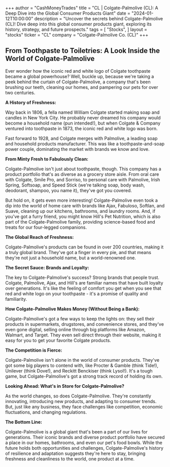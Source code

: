 +++
author = "CashMoneyTrades"
title = "CL |  Colgate-Palmolive (CL): A Deep Dive into the Global Consumer Products Giant"
date = "2024-01-12T10:00:00"
description = "Uncover the secrets behind Colgate-Palmolive (CL)! Dive deep into this global consumer products giant, exploring its history, strategy, and future prospects."
tags = [
"Stocks",
]
layout = "stocks"
ticker = "CL"
company = "Colgate-Palmolive Co. (CL)"
+++
        


## From Toothpaste to Toiletries: A Look Inside the World of Colgate-Palmolive

Ever wonder how the iconic red and white logo of Colgate toothpaste became a global powerhouse?  Well, buckle up, because we're taking a peek behind the curtain of Colgate-Palmolive, a company that's been brushing our teeth, cleaning our homes, and pampering our pets for over two centuries.

**A History of Freshness:**

Way back in 1806, a fella named William Colgate started making soap and candles in New York City.  He probably never dreamed his company would become a household name (pun intended!), but when Colgate & Company ventured into toothpaste in 1873, the iconic red and white logo was born.  

Fast forward to 1928, and Colgate merges with Palmolive, a leading soap and household products manufacturer.  This was like a toothpaste-and-soap power couple, dominating the market with brands we know and love.

**From Minty Fresh to Fabulously Clean:**

Colgate-Palmolive isn't just about toothpaste, though.  This company has a product portfolio that's as diverse as a grocery store aisle.  From oral care with Colgate, Smile Pro, and Sorriso, to personal care with Palmolive, Irish Spring, Softsoap, and Speed Stick (we're talking soap, body wash, deodorant, shampoo, you name it), they've got you covered.

But hold on, it gets even more interesting!  Colgate-Palmolive even took a dip into the world of home care with brands like Ajax, Fabuloso, Softlan, and Suave, cleaning up our kitchens, bathrooms, and laundry rooms. And, if you've got a furry friend, you might know Hill's Pet Nutrition, which is also part of the Colgate-Palmolive family, providing science-based food and treats for our four-legged companions.

**The Global Reach of Freshness:**

Colgate-Palmolive's products can be found in over 200 countries, making it a truly global brand.  They've got a finger in every pie, and that means they're not just a household name, but a world-renowned one.

**The Secret Sauce: Brands and Loyalty:**

The key to Colgate-Palmolive's success?  Strong brands that people trust.  Colgate, Palmolive, Ajax, and Hill's are familiar names that have built loyalty over generations.  It's like the feeling of comfort you get when you see that red and white logo on your toothpaste - it's a promise of quality and familiarity.

**How Colgate-Palmolive Makes Money (Without Being a Bank):**

Colgate-Palmolive's got a few ways to keep the lights on:  they sell their products in supermarkets, drugstores, and convenience stores, and they've even gone digital, selling online through big platforms like Amazon, Walmart, and Target.  They even sell direct through their website, making it easy for you to get your favorite Colgate products.

**The Competition is Fierce:**

Colgate-Palmolive isn't alone in the world of consumer products.  They've got some big players to contend with, like Procter & Gamble (think Tide!), Unilever (think Dove!), and Reckitt Benckiser (think Lysol!).  It's a tough game, but Colgate-Palmolive's got a strong track record of holding its own.

**Looking Ahead: What's in Store for Colgate-Palmolive?**

As the world changes, so does Colgate-Palmolive.  They're constantly innovating, introducing new products, and adapting to consumer trends.  But, just like any business, they face challenges like competition, economic fluctuations, and changing regulations.

**The Bottom Line:**

Colgate-Palmolive is a global giant that's been a part of our lives for generations.  Their iconic brands and diverse product portfolio have secured a place in our homes, bathrooms, and even our pet's food bowls.  While the future holds both opportunities and challenges, Colgate-Palmolive's history of resilience and adaptation suggests they're here to stay, bringing freshness and cleanliness to the world, one product at a time. 

        